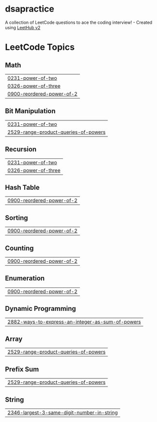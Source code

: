 # dsapractice
A collection of LeetCode questions to ace the coding interview! - Created using [LeetHub v2](https://github.com/arunbhardwaj/LeetHub-2.0)

<!---LeetCode Topics Start-->
# LeetCode Topics
## Math
|  |
| ------- |
| [0231-power-of-two](https://github.com/shizuka25/dsapractice/tree/master/0231-power-of-two) |
| [0326-power-of-three](https://github.com/shizuka25/dsapractice/tree/master/0326-power-of-three) |
| [0900-reordered-power-of-2](https://github.com/shizuka25/dsapractice/tree/master/0900-reordered-power-of-2) |
## Bit Manipulation
|  |
| ------- |
| [0231-power-of-two](https://github.com/shizuka25/dsapractice/tree/master/0231-power-of-two) |
| [2529-range-product-queries-of-powers](https://github.com/shizuka25/dsapractice/tree/master/2529-range-product-queries-of-powers) |
## Recursion
|  |
| ------- |
| [0231-power-of-two](https://github.com/shizuka25/dsapractice/tree/master/0231-power-of-two) |
| [0326-power-of-three](https://github.com/shizuka25/dsapractice/tree/master/0326-power-of-three) |
## Hash Table
|  |
| ------- |
| [0900-reordered-power-of-2](https://github.com/shizuka25/dsapractice/tree/master/0900-reordered-power-of-2) |
## Sorting
|  |
| ------- |
| [0900-reordered-power-of-2](https://github.com/shizuka25/dsapractice/tree/master/0900-reordered-power-of-2) |
## Counting
|  |
| ------- |
| [0900-reordered-power-of-2](https://github.com/shizuka25/dsapractice/tree/master/0900-reordered-power-of-2) |
## Enumeration
|  |
| ------- |
| [0900-reordered-power-of-2](https://github.com/shizuka25/dsapractice/tree/master/0900-reordered-power-of-2) |
## Dynamic Programming
|  |
| ------- |
| [2882-ways-to-express-an-integer-as-sum-of-powers](https://github.com/shizuka25/dsapractice/tree/master/2882-ways-to-express-an-integer-as-sum-of-powers) |
## Array
|  |
| ------- |
| [2529-range-product-queries-of-powers](https://github.com/shizuka25/dsapractice/tree/master/2529-range-product-queries-of-powers) |
## Prefix Sum
|  |
| ------- |
| [2529-range-product-queries-of-powers](https://github.com/shizuka25/dsapractice/tree/master/2529-range-product-queries-of-powers) |
## String
|  |
| ------- |
| [2346-largest-3-same-digit-number-in-string](https://github.com/shizuka25/dsapractice/tree/master/2346-largest-3-same-digit-number-in-string) |
<!---LeetCode Topics End-->